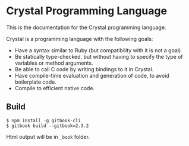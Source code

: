 # Crystal Programming Language

This is the documentation for the Crystal programming language.

Crystal is a programming language with the following goals:

* Have a syntax similar to Ruby (but compatibility with it is not a goal)
* Be statically type-checked, but without having to specify the type of variables or method arguments.
* Be able to call C code by writing bindings to it in Crystal.
* Have compile-time evaluation and generation of code, to avoid boilerplate code.
* Compile to efficient native code.

## Build

```
$ npm install -g gitbook-cli
$ gitbook build --gitbook=2.3.2
```

Html output will be in `_book` folder.
